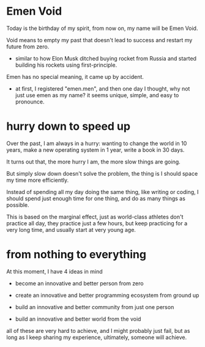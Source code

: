 # Emen Void

Today is the birthday of my spirit, from now on, my name will be Emen Void.

Void means to empty my past that doesn't lead to success and restart my future from zero.
- similar to how Elon Musk ditched buying rocket from Russia and started building his rockets using first-principle.

Emen has no special meaning, it came up by accident.
- at first, I registered "emen.men", and then one day I thought, why not just use emen as my name? it seems unique, simple, and easy to pronounce.


# hurry down to speed up

Over the past, I am always in a hurry: wanting to change the world in 10 years, make a new operating system in 1 year, write a book in 30 days.

It turns out that, the more hurry I am, the more slow things are going.

But simply slow down doesn't solve the problem, the thing is I should space my time more efficiently. 

Instead of spending all my day doing the same thing, like writing or coding, I should spend just enough time for one thing, and do as many things as possible.

This is based on the marginal effect, just as world-class athletes don't practice all day, they practice just a few hours, but keep practicing for a very long time, and usually start at very young age.


# from nothing to everything

At this moment, I have 4 ideas in mind

- become an innovative and better person from zero

- create an innovative and better programming ecosystem from ground up

- build an innovative and better community from just one person

- build an innovative and better world from the void

all of these are very hard to achieve, and I might probably just fail, but as long as I keep sharing my experience, ultimately, someone will achieve.
